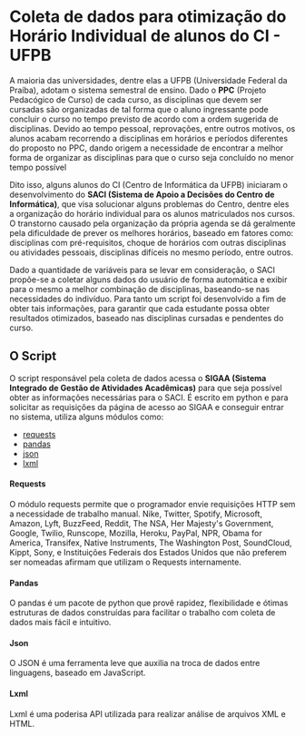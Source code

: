 # **Coleta de dados para otimização do Horário Individual de alunos do CI - UFPB**
A maioria das universidades, dentre elas a UFPB (Universidade Federal da Praíba), adotam o sistema semestral de ensino. Dado o **PPC** (Projeto Pedacógico de Curso) de cada curso, as disciplinas que devem ser cursadas são organizadas de tal forma que o aluno ingressante pode concluir o curso no tempo previsto de acordo com a ordem sugerida de disciplinas. Devido ao tempo pessoal, reprovações, entre outros motivos, os alunos acabam recorrendo a disciplinas em horários e períodos diferentes do proposto no PPC, dando origem a necessidade de encontrar a melhor forma de organizar as disciplinas para que o curso seja concluído no menor tempo possível

Dito isso, alguns alunos do CI (Centro de Informática da UFPB) iniciaram o desenvolvimento do **SACI (Sistema de Apoio a Decisões do Centro de Informática)**, que visa solucionar alguns problemas do Centro, dentre eles a organização do horário individual para os alunos matriculados nos cursos. O transtorno causado pela organização da própria agenda se dá geralmente pela dificuldade de prever os melhores horários, baseado em fatores como: disciplinas com pré-requisitos, choque de horários com outras disciplinas ou atividades pessoais, disciplinas difíceis no mesmo período, entre outros.

Dado a quantidade de variáveis para se levar em consideração, o SACI propõe-se a coletar alguns dados do usuário de forma automática e exibir para o mesmo a melhor combinação de disciplinas, baseando-se nas necessidades do indivíduo. Para tanto um script foi desenvolvido a fim de obter tais informações, para garantir que cada estudante possa obter resultados otimizados, baseado nas disciplinas cursadas e pendentes do curso. 

    
## **O Script**

O script responsável pela coleta de dados acessa o **SIGAA (Sistema Integrado de Gestão de Atividades Acadêmicas)** para que seja possível obter as informações necessárias para o SACI. É escrito em python e para solicitar as requisições da página de acesso ao SIGAA e conseguir entrar no sistema, utiliza alguns módulos como:

 - [requests](http://docs.python-requests.org/en/master/)
- [pandas](https://pandas.pydata.org/pandas-docs/stable/)
- [json](https://docs.python.org/3/library/json.html)
- [lxml](http://lxml.de/)

#### Requests

O módulo requests permite que o programador envie requisições HTTP sem a necessidade de trabalho manual. Nike, Twitter, Spotify, Microsoft, Amazon, Lyft, BuzzFeed, Reddit, The NSA, Her Majesty's Government, Google, Twilio, Runscope, Mozilla, Heroku, PayPal, NPR, Obama for America, Transifex, Native Instruments, The Washington Post, SoundCloud, Kippt, Sony, e Instituições Federais dos Estados Unidos que não preferem ser nomeadas afirmam que utilizam o Requests internamente.

#### Pandas

O pandas é um pacote de python que provê rapidez, flexibilidade e ótimas estruturas de dados construídas para facilitar o trabalho com coleta de dados mais fácil e intuitivo.

#### Json

O JSON é uma ferramenta leve que auxilia na troca de dados entre linguagens, baseado em JavaScript.

#### Lxml

Lxml é uma poderisa API utilizada para realizar análise de arquivos XML e HTML. 
